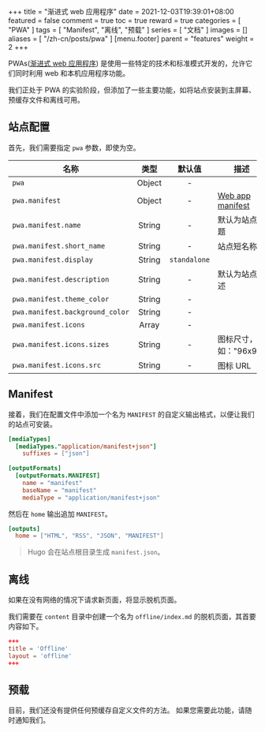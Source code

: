 +++
title = "渐进式 web 应用程序"
date = 2021-12-03T19:39:01+08:00
featured = false
comment = true
toc = true
reward = true
categories = [
  "PWA"
]
tags = [
  "Manifest",
  "离线",
  "预载"
]
series = [
  "文档"
]
images = []
aliases = [
  "/zh-cn/posts/pwa"
]
[menu.footer]
  parent = "features"
  weight = 2
+++

PWAs([渐进式 web 应用程序](https://developer.mozilla.org/en-US/docs/Web/Progressive_web_apps)) 是使用一些特定的技术和标准模式开发的，允许它们同时利用 web 和本机应用程序功能。

我们正处于 PWA 的实验阶段，但添加了一些主要功能，如将站点安装到主屏幕、预缓存文件和离线可用。

<!--more-->

## 站点配置

首先，我们需要指定 `pwa` 参数，即使为空。

| 名称 | 类型 | 默认值 | 描述
|---|:-:|:-:|---
| `pwa` | Object | - |
| `pwa.manifest` | Object | - | [Web app manifest](https://developer.mozilla.org/en-US/docs/Web/Manifest)
| `pwa.manifest.name` | String | - | 默认为站点标题
| `pwa.manifest.short_name` | String | - | 站点短名称
| `pwa.manifest.display` | String | `standalone` |
| `pwa.manifest.description` | String | - | 默认为站点描述
| `pwa.manifest.theme_color` | String | - |
| `pwa.manifest.background_color` | String | - |
| `pwa.manifest.icons` | Array | - |
| `pwa.manifest.icons.sizes` | String | - | 图标尺寸，如："96x96"
| `pwa.manifest.icons.src` | String | - | 图标 URL

## Manifest

接着，我们在配置文件中添加一个名为 `MANIFEST` 的自定义输出格式，以便让我们的站点可安装。

```toml
[mediaTypes]
  [mediaTypes."application/manifest+json"]
    suffixes = ["json"]
  
[outputFormats]
  [outputFormats.MANIFEST]
    name = "manifest"
    baseName = "manifest"
    mediaType = "application/manifest+json"
```

然后在 `home` 输出追加 `MANIFEST`。

```toml
[outputs]
  home = ["HTML", "RSS", "JSON", "MANIFEST"]
```

> Hugo 会在站点根目录生成 `manifest.json`。

## 离线

如果在没有网络的情况下请求新页面，将显示脱机页面。

我们需要在 `content` 目录中创建一个名为 `offline/index.md` 的脱机页面，其首要内容如下。

```toml
+++
title = 'Offline'
layout = 'offline'
+++
```

## 预载

目前，我们还没有提供任何预缓存自定义文件的方法。
如果您需要此功能，请随时通知我们。
